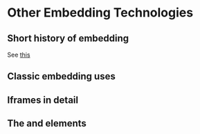 # Other Embedding Technologies
## Short history of embedding
See [this](https://developer.mozilla.org/en-US/docs/Learn/HTML/Multimedia_and_embedding/Other_embedding_technologies#A_short_history_of_embedding)
## Classic embedding uses
## Iframes in detail
## The <embed> and <object> elements